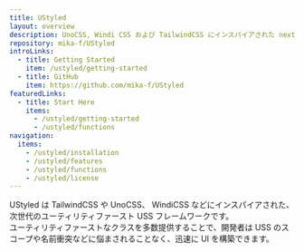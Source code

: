 ```yaml
---
title: UStyled
layout: overview
description: UnoCSS, Windi CSS および TailwindCSS にインスパイアされた next-generation ユーティリティファースト USS フレームワーク
repository: mika-f/UStyled
introLinks:
  - title: Getting Started
    item: /ustyled/getting-started
  - title: GitHub
    item: https://github.com/mika-f/UStyled
featuredLinks:
  - title: Start Here
    items:
      - /ustyled/getting-started
      - /ustyled/functions
navigation:
  items:
    - /ustyled/installation
    - /ustyled/features
    - /ustyled/functions
    - /ustyled/license
---
```


UStyled は TailwindCSS や UnoCSS、 WindiCSS などにインスパイアされた、次世代のユーティリティファースト USS フレームワークです。  
ユーティリティファーストなクラスを多数提供することで、開発者は USS のスコープや名前衝突などに悩まされることなく、迅速に UI を構築できます。
